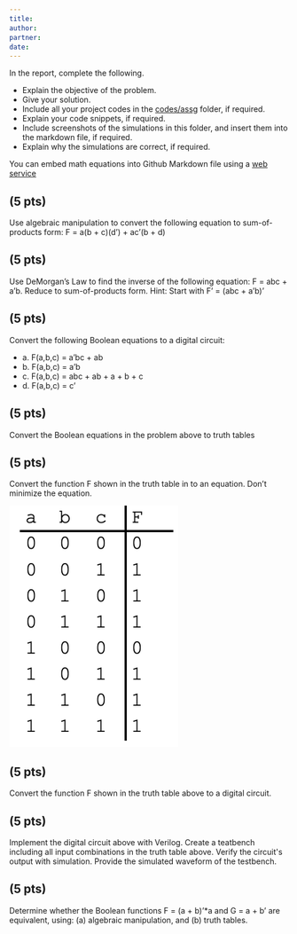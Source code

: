 ```yaml
---
title:
author:
partner:
date:
---
```



In the report, complete the following.
- Explain the objective of the problem.
- Give your solution.
- Include all your project codes in the [codes/assg](../../codes/assg) folder,
  if required.
- Explain your code snippets, if required.
- Include screenshots of the simulations in this folder, and insert them into
  the markdown file, if required.
- Explain why the simulations are correct, if required.

You can embed math equations into Github Markdown file using a [web service](https://www.codecogs.com/latex/eqneditor.php)

## (5 pts)
Use algebraic manipulation to convert the following equation to sum-of-products form: F = a(b + c)(d’) + ac’(b + d)

## (5 pts)
 Use DeMorgan’s Law to find the inverse of the following equation: F = abc + a’b. Reduce to sum-of-products form. Hint: Start with F’ = (abc + a’b)’

## (5 pts)
Convert the following Boolean equations to a digital circuit:
- a. F(a,b,c) = a’bc + ab
- b. F(a,b,c) = a’b
- c. F(a,b,c) = abc + ab + a + b + c
- d. F(a,b,c) = c’

## (5 pts)
Convert the Boolean equations in the problem above to truth tables

## (5 pts)
Convert the function F shown in the truth table in to an equation. Don’t minimize the equation.

![](figures/problem_5.png)

## (5 pts)
Convert the function F shown in the truth table above to a digital circuit.

## (5 pts)
Implement the digital circuit above with Verilog. Create a teatbench including
all input combinations in the truth table above. Verify the circuit's output with
simulation. Provide the simulated waveform of the testbench.

## (5 pts)
Determine whether the Boolean functions F = (a + b)’*a and G = a + b’ are equivalent, using: (a) algebraic manipulation, and (b) truth tables.
